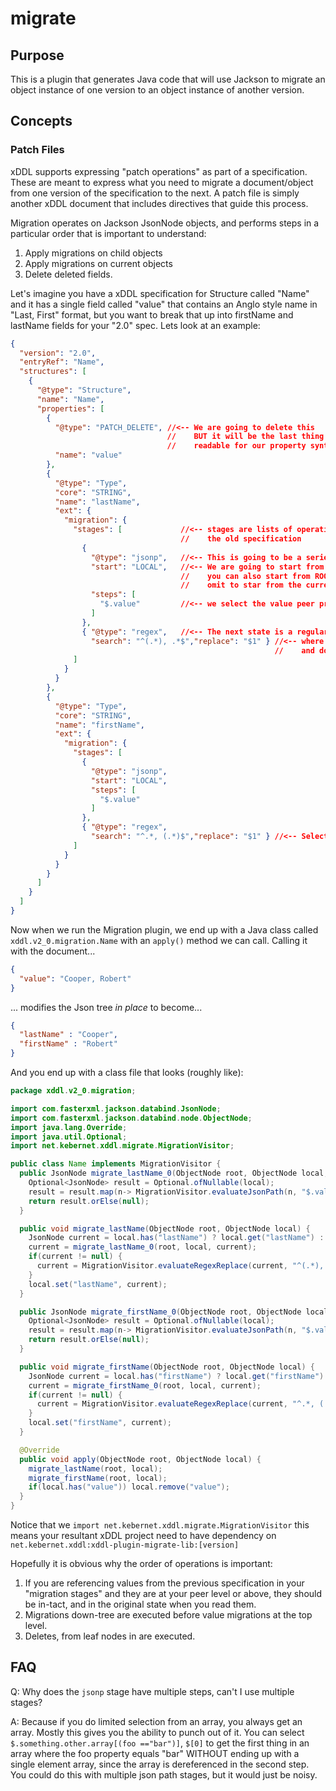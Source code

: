 migrate
=======

Purpose
-------

This is a plugin that generates Java code that will use Jackson to migrate an object
instance of one version to an object instance of another version.

Concepts
--------

### Patch Files

xDDL supports expressing "patch operations" as part of a specification. These are meant
to express what you need to migrate a document/object from one version of the specification
to the next. A patch file is simply another xDDL document that includes directives that 
guide this process.

Migration operates on Jackson JsonNode objects, and performs steps in a particular order
that is important to understand:

1. Apply migrations on child objects
1. Apply migrations on current objects
1. Delete deleted fields.

Let's imagine you have a xDDL specification for Structure called "Name" and 
it has a single field called "value" that contains an Anglo style name in 
"Last, First" format, but you want to break that up into firstName and lastName
fields for your "2.0" spec. Lets look at an example:

```json
{
  "version": "2.0",
  "entryRef": "Name",
  "structures": [
    {
      "@type": "Structure",
      "name": "Name",
      "properties": [
        {
          "@type": "PATCH_DELETE", //<-- We are going to delete this
                                   //    BUT it will be the last thing we do to the JsonNode, so it will be
                                   //    readable for our property synthesizers below.
          "name": "value"
        },
        {
          "@type": "Type",
          "core": "STRING",
          "name": "lastName",
          "ext": {
            "migration": {
              "stages": [             //<-- stages are lists of operation for creating a new value from 
                                      //    the old specification
                {
                  "@type": "jsonp",   //<-- This is going to be a series of JsonPath expressions
                  "start": "LOCAL",   //<-- We are going to start from the current structure. 
                                      //    you can also start from ROOT, at the top of the document, or
                                      //    omit to star from the current property value.
                  "steps": [
                    "$.value"         //<-- we select the value peer property using a Json-Path expression
                  ]
                },
                { "@type": "regex",   //<-- The next state is a regular expression
                  "search": "^(.*), .*$","replace": "$1" } //<-- where we select the last name to group1
                                                           //    and do a replacement
              ]
            }
          }
        },
        {
          "@type": "Type",
          "core": "STRING",
          "name": "firstName",
          "ext": {
            "migration": {
              "stages": [
                {
                  "@type": "jsonp",
                  "start": "LOCAL",
                  "steps": [
                    "$.value"
                  ]
                },
                { "@type": "regex", 
                  "search": "^.*, (.*)$","replace": "$1" } //<-- Select the first name as group 1 and replace
              ]
            }
          }
        }
      ]
    }
  ]
}
```

Now when we run the Migration plugin, we end up with a Java class called 
``xddl.v2_0.migration.Name`` with an ``apply()`` method we can call. Calling it
with the document...

```json
{
  "value": "Cooper, Robert"
}
```

... modifies the Json tree _in place_ to become...

```json
{
  "lastName" : "Cooper",
  "firstName" : "Robert"
}
```

And you end up with a class file that looks (roughly like):

```java
package xddl.v2_0.migration;

import com.fasterxml.jackson.databind.JsonNode;
import com.fasterxml.jackson.databind.node.ObjectNode;
import java.lang.Override;
import java.util.Optional;
import net.kebernet.xddl.migrate.MigrationVisitor;

public class Name implements MigrationVisitor {
  public JsonNode migrate_lastName_0(ObjectNode root, ObjectNode local, JsonNode current) {
    Optional<JsonNode> result = Optional.ofNullable(local);
    result = result.map(n-> MigrationVisitor.evaluateJsonPath(n, "$.value"));
    return result.orElse(null);
  }

  public void migrate_lastName(ObjectNode root, ObjectNode local) {
    JsonNode current = local.has("lastName") ? local.get("lastName") : null;
    current = migrate_lastName_0(root, local, current);
    if(current != null) {
      current = MigrationVisitor.evaluateRegexReplace(current, "^(.*), .*$", "$1");
    }
    local.set("lastName", current);
  }

  public JsonNode migrate_firstName_0(ObjectNode root, ObjectNode local, JsonNode current) {
    Optional<JsonNode> result = Optional.ofNullable(local);
    result = result.map(n-> MigrationVisitor.evaluateJsonPath(n, "$.value"));
    return result.orElse(null);
  }

  public void migrate_firstName(ObjectNode root, ObjectNode local) {
    JsonNode current = local.has("firstName") ? local.get("firstName") : null;
    current = migrate_firstName_0(root, local, current);
    if(current != null) {
      current = MigrationVisitor.evaluateRegexReplace(current, "^.*, (.*)$", "$1");
    }
    local.set("firstName", current);
  }

  @Override
  public void apply(ObjectNode root, ObjectNode local) {
    migrate_lastName(root, local);
    migrate_firstName(root, local);
    if(local.has("value")) local.remove("value");
  }
}
```

Notice that we ``import net.kebernet.xddl.migrate.MigrationVisitor`` this means your resultant
xDDL project need to have dependency on ``net.kebernet.xddl:xddl-plugin-migrate-lib:[version]``

Hopefully it is obvious why the order of operations is important:

1. If you are referencing values from the previous specification in your "migration stages" and they
   are at your peer level or above, they should be in-tact, and in the original state when you read
   them.
2. Migrations down-tree are executed before value migrations at the top level.
3. Deletes, from leaf nodes in are executed.


FAQ
---

Q: Why does the ``jsonp`` stage have multiple steps, can't I use multiple stages?

A: Because if you do limited selection from an array, you always get an array. Mostly this
   gives you the ability to punch out of it. You can select 
    ``$.something.other.array[(foo =="bar")]``,
    ``$[0]``
   to get the first thing in an array where the foo property equals "bar" WITHOUT ending up 
   with a single element array, since the array is dereferenced in the second step.
   You could do this with multiple json path stages, but it would just be noisy.
